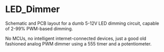 # LED_Dimmer
Schematic and PCB layout for a dumb 5-12V LED dimming circuit, capable of 2-99% PWM-based dimming.

No MCUs, no intelligent internet-connected devices, just a good old fashioned analog PWM dimmer using a 555 timer and a potentiometer.
